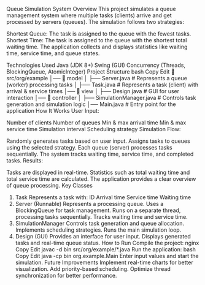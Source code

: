 Queue Simulation System
Overview
This project simulates a queue management system where multiple tasks (clients) arrive and get processed by servers (queues). The simulation follows two strategies:

Shortest Queue: The task is assigned to the queue with the fewest tasks.
Shortest Time: The task is assigned to the queue with the shortest total waiting time.
The application collects and displays statistics like waiting time, service time, and queue states.

Technologies Used
Java (JDK 8+)
Swing (GUI)
Concurrency (Threads, BlockingQueue, AtomicInteger)
Project Structure
bash
Copy
Edit
📂 src/org/example
│── 📂 model
│   ├── Server.java         # Represents a queue (worker) processing tasks
│   ├── Task.java           # Represents a task (client) with arrival & service times
│── 📂 view
│   ├── Design.java         # GUI for user interaction
│── 📂 controller
│   ├── SimulationManager.java # Controls task generation and simulation logic
│── Main.java               # Entry point for the application
How It Works
User Input:

Number of clients
Number of queues
Min & max arrival time
Min & max service time
Simulation interval
Scheduling strategy
Simulation Flow:

Randomly generates tasks based on user input.
Assigns tasks to queues using the selected strategy.
Each queue (server) processes tasks sequentially.
The system tracks waiting time, service time, and completed tasks.
Results:

Tasks are displayed in real-time.
Statistics such as total waiting time and total service time are calculated.
The application provides a clear overview of queue processing.
Key Classes
1. Task
Represents a task with:
ID
Arrival time
Service time
Waiting time
2. Server (Runnable)
Represents a processing queue.
Uses a BlockingQueue for task management.
Runs on a separate thread, processing tasks sequentially.
Tracks waiting time and service time.
3. SimulationManager
Controls task generation and queue allocation.
Implements scheduling strategies.
Runs the main simulation loop.
4. Design (GUI)
Provides an interface for user input.
Displays generated tasks and real-time queue status.
How to Run
Compile the project:
nginx
Copy
Edit
javac -d bin src/org/example/*.java
Run the application:
bash
Copy
Edit
java -cp bin org.example.Main
Enter input values and start the simulation.
Future Improvements
Implement real-time charts for better visualization.
Add priority-based scheduling.
Optimize thread synchronization for better performance.
